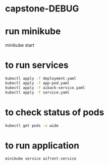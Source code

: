 ﻿# capstone-DEBUG

# run minikube
minikube start

# to run services
```bash
kubectl apply -f deployment.yaml 
kubectl apply -f app-pod.yaml 
kubectl apply -f aiback-service.yaml 
kubectl apply -f service.yaml 
```
# to check status of pods
```bash
kubectl get pods -o wide
```
# to run application
```bash
minikube service aifront-service 
```

